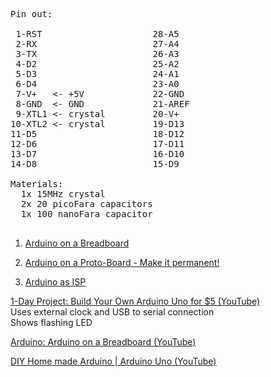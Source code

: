 <pre>
Pin out:

 1-RST                     28-A5
 2-RX                      27-A4
 3-TX                      26-A3
 4-D2                      25-A2
 5-D3                      24-A1
 6-D4                      23-A0
 7-V+   <- +5V             22-GND
 8-GND  <- GND             21-AREF
 9-XTL1 <- crystal         20-V+
10-XTL2 <- crystal         19-D13
11-D5                      18-D12
12-D6                      17-D11
13-D7                      16-D10
14-D8                      15-D9

Materials:
  1x 15MHz crystal
  2x 20 picoFara capacitors
  1x 100 nanoFara capacitor

</pre>
1. [Arduino on a Breadboard](https://www.youtube.com/watch?v=ufQZnAAxZ7A)

2. [Arduino on a Proto-Board - Make it permanent!](https://www.youtube.com/watch?v=vMu1UjBxOiQ)

3. [Arduino as ISP](https://www.youtube.com/watch?v=muP1dp73Mdg)


[1-Day Project: Build Your Own Arduino Uno for $5 (YouTube)](https://www.youtube.com/watch?v=sNIMCdVOHOM)  
Uses external clock and USB to serial connection  
Shows flashing LED

[Arduino: Arduino on a Breadboard (YouTube)](https://www.youtube.com/watch?v=_m9aciePKEk)

[DIY Home made Arduino | Arduino Uno (YouTube)](https://www.youtube.com/watch?v=tlh0dBa2bFA)

